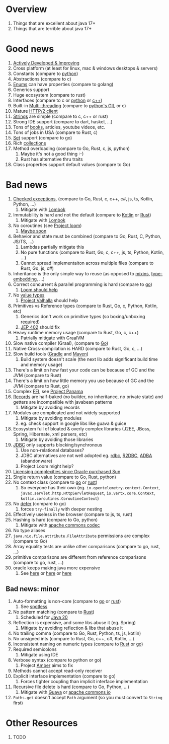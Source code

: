 # Overview

1. Things that are excellent about java 17+
1. Things that are terrible about java 17+

# Good news

1. [Actively Developed & Improving](https://en.wikipedia.org/wiki/Java_version_history)
1. Cross platform (at least for linux, mac & windows desktops & servers)
1. Constants (compare to [python](https://www.pythontutorial.net/python-basics/python-constants/))
1. Abstractions (compare to c)
1. [Enums](https://docs.oracle.com/javase/tutorial/java/javaOO/enum.html) can have properties (compare to golang)
1. Generics support
1. Huge ecosystem (compare to rust)
1. Interfaces (compare to c or [python](https://docs.python.org/3/library/abc.html) or [c++](https://www.tutorialspoint.com/cplusplus/cpp_interfaces.htm))
1. Built-in [Multi-threading](https://docs.oracle.com/en/java/javase/17/docs/api/java.base/java/util/concurrent/ExecutorService.html) (compare to [python's GIL](https://wiki.python.org/moin/GlobalInterpreterLock) or c)
1. Mature [HTTP/2 client](https://docs.oracle.com/en/java/javase/17/docs/api/java.net.http/java/net/http/HttpClient.html)
1. [Strings](https://docs.oracle.com/en/java/javase/17/docs/api/java.base/java/lang/String.html) are simple (compare to c, c++ or rust)
1. Strong IDE support (compare to dart, haskel, ...)
1. Tons of [books](https://www.amazon.com/s?k=java&rh=n%3A283155%2Cn%3A3608&dc&ds=v1%3A1wGhkb%2BL0nPGJ%2F14qdAAXL6%2BRsQeidlMcjvVtND26Zo), articles, youtube videos, etc.
1. Tons of jobs in USA (compare to Rust, c)
1. [Set](https://docs.oracle.com/en/java/javase/17/docs/api/java.base/java/util/Set.html) support (compare to go)
1. Rich [collections](https://docs.oracle.com/en/java/javase/17/docs/api/java.base/java/util/Collection.html)
1. Method overloading (compare to Go, Rust, c, js, python)
    1. Maybe it's not a good thing :-)
    1. Rust has alternative thru traits
1. Class properties support default values (compare to Go)

# Bad news

1. [Checked exceptions](./exceptions.no_checked.md), (compare to Go, Rust, c, c++, c#, js, ts, Kotlin, Python, ...)
    1. Mitigate with [Lombok](https://projectlombok.org/features/SneakyThrows)
1. Immutability is hard and not the default (compare to [Kotlin](TODO) or [Rust](TODO))
    1. Mitigate with [Lombok](https://projectlombok.org/features/Value)
1. No coroutines (see [Project loom](https://cr.openjdk.java.net/~rpressler/loom/Loom-Proposal.html))
    1. [Maybe soon](https://openjdk.org/jeps/425)
1. Behavior and state must be combined (compare to Go, Rust, C, Python, JS/TS, ...)
    1. Lambdas partially mitigate this
    1. No pure functions (compare to Rust, Go, c, c++, js, ts, Python, Kotlin, ...)
    1. Cannot spread implementaiton across multiple files (compare to Rust, Go, js, c#)
1. Inheritance is the only simple way to reuse (as opposed to [mixins](https://en.wikipedia.org/wiki/Mixin), [type-embedding](https://go101.org/article/type-embedding.html), ...)
1. Correct concurrent & parallel programming is hard (compare to [go](TODO))
    1. [Loom should help](https://cr.openjdk.java.net/~rpressler/loom/Loom-Proposal.html)
1. No [value types](https://cr.openjdk.java.net/~jrose/values/values-0.html#:~:text=The%20Java%20VM%20type%20system,double%20%2C%20char%20%2C%20and%20boolean%20.)
    1. [Project Valhalla](https://openjdk.org/projects/valhalla/) should help
1. Primitives vs Reference types (compare to Rust, Go, c, Python, Kotlin, etc)
    1. Generics don't work on primitive types (so boxing/unboxing required)
    1. [JEP 402](https://openjdk.org/jeps/402) should fix
1. Heavy runtime memory usage (compare to Rust, Go, c, c++)
    1. Patrially mitigate with GraalVM
1. Slow native compiler (Graal), (compare to [Go](TODO))
1. Native Cross-compilation is HARD (compare to Rust, Go, c, ...)
1. Slow build tools ([Gradle](TODO) and [Maven](TODO))
    1. Build system doesn't scale (the next lib adds significant build time and memory usage)
1. There's a limit on how fast your code can be because of GC and the JVM (compare to Rust)
1. There's a limit on how little memory you use because of GC and the JVM (compare to Rust, go)
1. Complex [FFI](https://en.wikipedia.org/wiki/Foreign_function_interface), see [Project Panama](https://openjdk.org/projects/panama/)
1. [Records](https://docs.oracle.com/en/java/javase/17/docs/api/java.base/java/lang/Record.html) are half-baked (no builder, no inheritance, no private state) and getters are incompatible with javabean patterns
    1. Mitigate by avoiding records
1. Modules are complicated and not widely supported
    1. Mitigate by avoiding modules
    1. eg. check support in google libs like guava & guice
1. Ecosystem full of bloated & overly complex libraries (J2EE, JBoss, Spring, Hibernate, xml parsers, etc)
    1. Mitigate by avoiding those libraries
1. [JDBC](https://docs.oracle.com/en/java/javase/17/docs/api/java.sql/java/sql/package-summary.html) only supports blocking/synchronous
    1. Use non-relational databases?
    1. JDBC alternatives are not well adopted eg. [rdbc](https://rdbc.io/), [R2DBC](https://r2dbc.io/), [ADBA](https://blogs.oracle.com/java/post/asynchronous-database-access-api-adba) (abandonware)
    1. Project Loom might help?
1. [Licensing complexities since Oracle purchased Sun](https://redresscompliance.com/oracle-java-licensing-changes-explaned-free/)
1. Single return value (compare to Go, Rust, python)
1. No context class (compare to [go](https://pkg.go.dev/context) or [rust](https://doc.rust-lang.org/stable/std/task/struct.Context.html))
    1. So everyone has their own (eg. `io.opentelemetry.context.Context`, `javax.servlet.http.HttpServletRequest`, `io.vertx.core.Context`, ` kotlin.coroutines.CoroutineContext`)
1. No [defer](https://gobyexample.com/defer) (compare to go)
    1. forces `try-finally` with deeper nesting
1. Effectively useless in the browser (compare to js, ts, rust)
1. Hashing is hard (compare to Go, python)
    1. Mitigate with [apache commons codec](https://commons.apache.org/proper/commons-codec/apidocs/org/apache/commons/codec/digest/DigestUtils.html)
1. No type aliases
1. `java.nio.file.attribute.FileAttribute` permissions are complex (compare to Go)
1. Array equality tests are unlike other comparisons (compare to go, rust, ...)
1. primitive comparisons are different from reference comparisons (compare to go, rust, ...)
1. oracle keeps making java more expensive
    1. See [here](https://www.azul.com/java-alternative-vendors/?utm_content=&utm_term=oracle%20java&utm_campaign=GS_NB_Core-Oracle_OC_NAM_EN&utm_source=google&utm_medium=paid-search&_bt=662556186424&_bm=p&_bn=g&gad_source=1&gclid=CjwKCAiA3aeqBhBzEiwAxFiOBhLcjLlx9tewRy_My5Ah-degDI0ItxO2puOWhFgE1NVw1P0ONEcdtxoCe5gQAvD_BwE) or [here](https://redresscompliance.com/decoding-oracle-java-licensing-java-licensing-changes-2023/) or [here](https://www.reddit.com/r/java/comments/10l2we6/oracle_changing_java_licensing_to_per_user_vs_per/)

## Bad news: minor

1. Auto-formatting is non-core (compare to [go](https://go.dev/blog/gofmt) or [rust](https://github.com/rust-lang/rustfmt))
    1. See [spotless](https://github.com/diffplug/spotless)
1. No pattern matching (compare to [Rust](https://doc.rust-lang.org/book/ch18-03-pattern-syntax.html))
    1. Scheduled for [Java 20](https://openjdk.org/jeps/433)
1. Reflection is expensive, and some libs abuse it (eg. Spring)
    1. Mitigate by avoiding reflection & libs that abuse it
1. No trailing comma (compare to Go, Rust, Python, ts, js, kotlin)
1. No unsigned ints (compare to Rust, Go, c++, c#, Kotlin, ...)
1. Inconsistent naming on numeric types (compare to [Rust](https://doc.rust-lang.org/reference/types/numeric.html) or [go](https://go.dev/ref/spec#Numeric_types))
1. Required semicolons
    1. Mitigate using IDE
1. Verbose syntax (compare to python or go)
    1. Project [Amber](https://openjdk.org/projects/amber/) aims to fix
1. Methods cannot accept read-only receiver
1. Explicit interface implementation (compare to go)
    1. Forces tighter coupling than implicit interface implementation
1. Recursive file delete is hard (compare to Go, Python, ...)
    1. Mitigate with [Guava](https://guava.dev/releases/31.0-jre/api/docs/com/google/common/io/MoreFiles.html#deleteDirectoryContents(java.nio.file.Path,com.google.common.io.RecursiveDeleteOption...)) or [apache commons io](https://commons.apache.org/proper/commons-io/apidocs/org/apache/commons/io/FileUtils.html#deleteDirectory-java.io.File-)
1. `Paths.get` doesn't accept `Path` argument (so you must convert to `String` first)

# Other Resources

1. TODO
